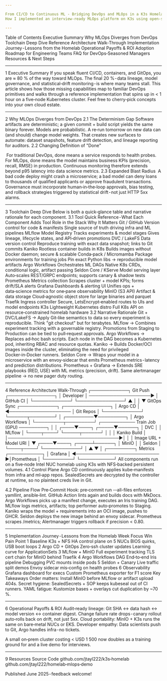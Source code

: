 ```yaml
---

From CI/CD to Continuous ML - Bridging DevOps and MLOps in a K3s Homelab
How I implemented an interview‑ready MLOps platform on K3s using open‑source projects such as Prometheus, MLflow, and Argo Workflows - and what it means for technical leaders who already know DevOps.

---
```


Table of Contents
Executive Summary
Why MLOps Diverges from DevOps
Toolchain Deep Dive
Reference Architecture Walk‑Through
Implementation Journey - Lessons from the Homelab
Operational Payoffs & ROI
Adoption Roadmap for Engineering Teams
FAQ for DevOps‑Seasoned Managers
Resources & Next Steps

---

1 Executive Summary
If you speak fluent CI/CD, containers, and GitOps, you are ≈ 80 % of the way toward MLOps. The final 20 % - data lineage, model governance, and statistical‑drift monitoring - is where many teams stall.
This article shows how those missing capabilities map to familiar DevOps primitives and walks through a reference implementation that spins up in < 1 hour on a five‑node Kubernetes cluster. Feel free to cherry‑pick concepts into your own cloud estate.

---

2 Why MLOps Diverges from DevOps
2.1 The Determinism Gap
Software artifacts are deterministic; a given commit + build script yields the same binary forever. Models are probabilistic. A re‑run tomorrow on new data can (and should) change model weights. That creates new surfaces to automate: dataset snapshots, feature drift detection, and lineage reporting for auditors.
2.2 Changing Definition of "Done"

 For traditional DevOps, done means a service responds to health probes. For MLOps, done means the model maintains business KPIs (precision, recall, RMSE) in production. Continuous monitoring therefore extends beyond p95 latency into data science metrics.
2.3 Expanded Blast Radius
 A bad code deploy might crash a microservice; a bad model can deny loans to thousands of qualified applicants or approve fraudulent transactions. Governance must incorporate human‑in‑the‑loop approvals, bias testing, and rollback strategies triggered by statistical drift - not just HTTP 5xx alarms.

---

3 Toolchain Deep Dive
Below is both a quick‑glance table and narrative rationale for each component.
3.1 Tool Quick Reference - What Each Component Adds
Tool Role in the Stack Why It Matters Git / GitHub Version control for code & manifests Single source of truth driving infra and ML pipelines MLflow Model Registry Tracks experiments & model stages Gives lineage, lifecycle states, and API‑driven promotions DVC / LakeFS Data version control Reproduce training with exact data snapshot; links to Git commits Kaniko Rootless container builds in K8s Builds images without Docker daemon; secure & scalable Conda‑pack / Micromamba Package environments for training jobs Pin exact Python libs → reproducible model artifacts Argo Workflows Orchestrates ML DAGs Native K8s CRDs, conditional logic, artifact passing Seldon Core / KServe Model serving layer Auto‑scales REST/GRPC endpoints; supports canary & shadow tests Prometheus Metrics collection Scrapes cluster + model KPIs; forms drift/SLA alerts Grafana Dashboards & alerting UI Unifies ops + data‑science metrics for one‑pane observability MinIO (S3 API) Artifact & data storage Cloud‑agnostic object store for large binaries and parquet Traefik Ingress controller Secure, LetsEncrypt‑enabled routes to UIs and model endpoints K3s Lightweight Kubernetes distro Full K8s API on resource‑constrained homelab hardware
3.2 Narrative Rationale
Git + DVC/LakeFS → Apply Git‑like semantics to data so every experiment is reproducible. Think "git checkout" but for terabytes.
MLflow → Combines experiment tracking with a governable registry. Promotions from Staging to Production can be tied to pull‑request approvals.
Argo Workflows → Replaces ad‑hoc bash scripts. Each node in the DAG becomes a Kubernetes pod, inheriting RBAC and resource quotas.
Kaniko → Builds Docker/OCI images inside the cluster, eliminating the need for privileged Docker‑in‑Docker runners.
Seldon Core → Wraps your model in a microservice with an envoy‑sidecar that emits Prometheus metrics - latency and prediction distributions.
Prometheus + Grafana → Extends SRE playbooks (RED, USE) with ML metrics (precision, drift). Same alertmanager pipeline → no new pager duty routing.

---

4 Reference Architecture Walk‑Through
 ┌────────────┐       Git Push        ┌───────────────┐
 │  Developer │ ────────────────────► │   GitHub CI   │
 └────────────┘                       └───────────────┘
         ▲                                   │
         │                                   ▼  GitOps Sync
 ┌────────────┐                       ┌───────────────┐
 │   Argo CD  │ ◄──────────────────── │  Git Repos    │
 └────────────┘                       └──────┬────────┘
                                             │
                                   ┌─────────▼─────────┐
                                   │  Argo Workflows   │
                                   └─────────┬─────────┘
            ┌─────────── Train Job (GPU) ─────────┐
            │                                     │
       ┌────▼────┐                          ┌─────▼──────┐
       │  DVC    │                          │  MLflow    │
       └────┬────┘                          └─────┬──────┘
            │                                     │
            │         Kaniko Build                │
            │────────────────────────────────────►│
            │                                     │  Image URL + Model URI
            │                                     ▼
       ┌────▼────┐                          ┌─────┴──────┐
       │  MinIO  │                          │  Seldon    │
       └────┬────┘                          └────────────┘
            │                                     ▲
            ▼                                     │
       ┌─────────┐            Metrics            ┌───────────┐
       │ Grafana │ ◄─────────────────────────── ►│Prometheus │
       └─────────┘                               └───────────┘
All components run on a five‑node Intel NUC homelab using K3s with NFS‑backed persistent volumes.
4.1 Control Plane
Argo CD continuously applies kube‑manifests from infra and ml‑app repos.
SealedSecrets are decrypted by the controller at runtime, so no plaintext creds live in Git.

4.2 Pipeline Flow
Pre‑Commit Hook: pre‑commit run --all-files enforces yamllint, ansible‑lint.
GitHub Action lints again and builds docs with MkDocs.
Argo Workflows picks up a manifest change, executes an Iris training DAG.
MLflow logs metrics, artifacts; top performer auto‑promotes to Staging.
Kaniko wraps the model + requirements into an OCI image, pushes to GHCR.
Seldon deploys the new image behind an envoy sidecar.
Prometheus scrapes /metrics; Alertmanager triggers rollback if precision < 0.80.

---

5 Implementation Journey - Lessons from the Homelab
Week Focus Win Pain Point 1 Baseline K3s + NFS HA control plane on 5 NUCs BIOS quirks, USB boot loops 2 Argo CD + GitOps Zero‑ssh cluster updates Learning curve for ApplicationSets 3 MLflow + MinIO Full experiment tracking TLS cert chain for MinIO behind Traefik 4 Argo Workflows DAG End‑to‑end Iris pipeline Debugging PVC mounts inside pods 5 Seldon + Canary Live traffic split demos Envoy sidecar mis‑config on health probes 6 Observability Grafana dashboard for execs Custom Prometheus exporter for F1 score
Key Takeaways
Order matters: Install MinIO before MLflow or artifact upload 404s.
Secret hygiene: SealedSecrets + SOP keeps kubeseal out of CI runners.
YAML fatigue: Kustomize bases + overlays cut duplication by ~70 %.

---

6 Operational Payoffs & ROI
Audit‑ready lineage: Git SHA ↔ data hash ↔ model version ↔ container digest.
Change failure rate drops - canary rollout auto‑rolls back on drift, not just 5xx.
Cloud portability: MinIO + K3s runs the same on bare‑metal NUCs or EKS.
Developer empathy: Data scientists push to Git, Argo handles infra - no tickets.

A small on‑prem cluster costing < USD 1 500 now doubles as a training ground for and a live demo for interviews.

---

9 Resources
Source Code
github.com/jtayl222/k3s‑homelab
github.com/jtayl222/homelab‑mlops‑demo

Published June 2025 - feedback welcome!